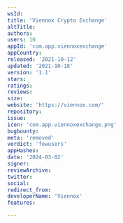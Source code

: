 ```yaml
---
wsId: 
title: 'Viennox Crypto Exchange'
altTitle: 
authors: 
users: 10
appId: 'com.app.viennoxexchange'
appCountry: 
released: '2021-10-12'
updated: '2021-10-18'
version: '1.1'
stars: 
ratings: 
reviews: 
size: 
website: 'https://viennox.com/'
repository: 
issue: 
icon: 'com.app.viennoxexchange.png'
bugbounty: 
meta: 'removed'
verdict: 'fewusers'
appHashes: 
date: '2024-03-02'
signer: 
reviewArchive: 
twitter: 
social: 
redirect_from: 
developerName: 'Viennox'
features: 

---
```


